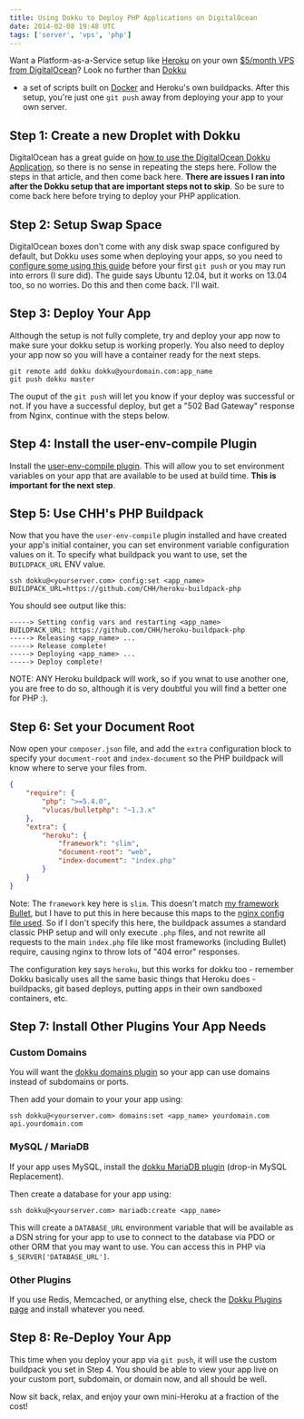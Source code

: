 ```yaml
---
title: Using Dokku to Deploy PHP Applications on DigitalOcean
date: 2014-02-08 19:48 UTC
tags: ['server', 'vps', 'php']
---
```


Want a Platform-as-a-Service setup like [Heroku](http://heroku.com) on your own
[$5/month VPS from DigitalOcean](https://www.digitalocean.com/?refcode=b814bf3a4035)? Look no
further than
[Dokku](http://progrium.com/blog/2013/06/19/dokku-the-smallest-paas-implementation-youve-ever-seen/)
- a set of scripts built on [Docker](https://www.docker.io/) and Heroku's own
buildpacks. After this setup, you're just one `git push` away from deploying
your app to your own server.

## Step 1: Create a new Droplet with Dokku

DigitalOcean has a great guide on [how to use the DigitalOcean Dokku
Application](https://www.digitalocean.com/community/articles/how-to-use-the-digitalocean-dokku-application?refcode=b814bf3a4035),
so there is no sense in repeating the steps here. Follow the steps in that
article, and then come back here. **There are issues I ran into after the Dokku
setup that are important steps not to skip**. So be sure to come back here
before trying to deploy your PHP application.

## Step 2: Setup Swap Space

DigitalOcean boxes don't come with any disk swap space configured by default,
but Dokku uses some when deploying your apps, so you need to [configure some
using this
guide](https://www.digitalocean.com/community/articles/how-to-add-swap-on-ubuntu-12-04?refcode=b814bf3a4035)
before your first `git push` or you may run into errors (I sure did). The guide
says Ubuntu 12.04, but it works on 13.04 too, so no worries. Do this and then come back. I'll wait.

## Step 3: Deploy Your App

Although the setup is not fully complete, try and deploy your app now to make
sure your dokku setup is working properly. You also need to deploy your app now
so you will have a container ready for the next steps.

```
git remote add dokku dokku@yourdomain.com:app_name
git push dokku master
```

The ouput of the `git push` will let you know if your deploy was successful or
not. If you have a successful deploy, but get a "502 Bad Gateway" response from
Nginx, continue with the steps below.

## Step 4: Install the user-env-compile Plugin

Install the [user-env-compile
plugin](https://github.com/musicglue/dokku-user-env-compile). This will allow
you to set environment variables on your app that are available to be used at
build time. **This is important for the next step**.

## Step 5: Use CHH's PHP Buildpack

Now that you have the `user-env-compile` plugin installed and have created your
app's initial container, you can set environment variable configuration values
on it. To specify what buildpack you want to use, set the `BUILDPACK_URL` ENV value.

```shell
ssh dokku@<yourserver.com> config:set <app_name> BUILDPACK_URL=https://github.com/CHH/heroku-buildpack-php
```

You should see output like this:

```shell
-----> Setting config vars and restarting <app_name>
BUILDPACK_URL: https://github.com/CHH/heroku-buildpack-php
-----> Releasing <app_name> ...
-----> Release complete!
-----> Deploying <app_name> ...
-----> Deploy complete!
```

NOTE: ANY Heroku buildpack will work, so if you wnat to use another one, you
are free to do so, although it is very doubtful you will find a better one for
PHP :).

## Step 6: Set your Document Root

Now open your `composer.json` file, and add the `extra` configuration block to
specify your `document-root` and `index-document` so the PHP buildpack will
know where to serve your files from.

```json
{
    "require": {
        "php": ">=5.4.0",
        "vlucas/bulletphp": "~1.3.x"
    },
    "extra": {
        "heroku": {
            "framework": "slim",
            "document-root": "web",
            "index-document": "index.php"
        }
    }
}
```

Note: The `framework` key here is `slim`. This doesn't match [my framework
Bullet](http://bulletphp.com), but I have to put this in here because this maps
to the [nginx config file
used](https://github.com/CHH/heroku-buildpack-php/tree/master/conf/nginx). So
if I don't specify this here, the buildpack assumes a standard classic PHP
setup and will only execute `.php` files, and not rewrite all requests to the
main `index.php` file like most frameworks (including Bullet) require, causing
nginx to throw lots of "404 error" responses.

The configuration key says `heroku`, but this works for dokku too - remember
Dokku basically uses all the same basic things that Heroku does - buildpacks,
git based deploys, putting apps in their own sandboxed containers, etc.

## Step 7: Install Other Plugins Your App Needs

### Custom Domains

You will want the [dokku domains
plugin](https://github.com/wmluke/dokku-domains-plugin) so your app can use
domains instead of subdomains or ports.

Then add your domain to your your app using:

```
ssh dokku@<yourserver.com> domains:set <app_name> yourdomain.com api.yourdomain.com
```

### MySQL / MariaDB
If your app uses MySQL, install the [dokku MariaDB
plugin](https://github.com/Kloadut/dokku-md-plugin) (drop-in MySQL
Replacement).

Then create a database for your app using:

```
ssh dokku@<yourserver.com> mariadb:create <app_name>
```

This will create a `DATABASE_URL` environment variable that will be available
as a DSN string for your app to use to connect to the database via PDO or other
ORM that you may want to use. You can access this in PHP via `$_SERVER['DATABASE_URL']`.

### Other Plugins

If you use Redis, Memcached, or anything else, check the [Dokku Plugins
page](https://github.com/progrium/dokku/wiki/Plugins) and install whatever you
need.

## Step 8: Re-Deploy Your App

This time when you deploy your app via `git push`, it will use the custom buildpack you set in
Step 4. You should be able to view your app live on your custom port, subdomain, or
domain now, and all should be well.

Now sit back, relax, and enjoy your own mini-Heroku at a fraction of the cost!

